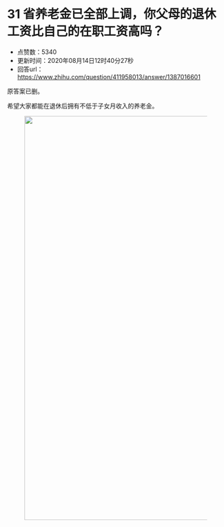 # 31 省养老金已全部上调，你父母的退休工资比自己的在职工资高吗？
- 点赞数：5340
- 更新时间：2020年08月14日12时40分27秒
- 回答url：https://www.zhihu.com/question/411958013/answer/1387016601
<body>
 <p data-pid="eJAfF8bQ">原答案已删。</p>
 <p data-pid="1uIlBSWu">希望大家都能在退休后拥有不低于子女月收入的养老金。</p>
 <figure data-size="normal">
  <img src="https://pic1.zhimg.com/50/v2-623ff53281c890f56fae828b442fc09d_720w.jpg?source=1940ef5c" data-rawwidth="936" data-rawheight="5425" data-size="normal" data-original-token="v2-47c1e9d8d62b4de7ca5e0b84add2d8d5" data-default-watermark-src="https://pic1.zhimg.com/50/v2-877c84a5b5475179f263e8441850659b_720w.jpg?source=1940ef5c" class="origin_image zh-lightbox-thumb" width="936" data-original="https://pica.zhimg.com/v2-623ff53281c890f56fae828b442fc09d_r.jpg?source=1940ef5c">
 </figure>
 <p></p>
</body>